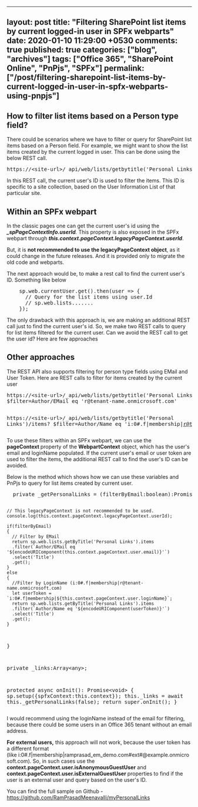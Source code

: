 ---
layout: post
title: "Filtering SharePoint list items by current logged-in user in SPFx webparts"
date: 2020-01-10 11:29:00 +0530
comments: true
published: true
categories: ["blog", "archives"]
tags: ["Office 365", "SharePoint Online", "PnPjs", "SPFx"]
permalink: ["/post/filtering-sharepoint-list-items-by-current-logged-in-user-in-spfx-webparts-using-pnpjs"]
  ---
<!-- more -->
<h2>How to filter list items based on a Person type field?</h2>
<p>There could be scenarios where we have to filter or query for SharePoint list items&nbsp;based on a Person field. For example, we might want to show the list items created by the current logged in user. This&nbsp;can be done using the below REST call.</p>
<pre class="brush:js;collapse:true;gutter:false;html-script:true" contenteditable="false">https://&lt;site-url&gt;/_api/web/lists/getbytitle('Personal Links')/items?$filter=Author eq 6</pre>
<p>In this REST call, the current user's&nbsp;ID is used to filter the items. This ID is specific to a site collection, based on the User Information List of that particular site.</p>
<h2>Within an SPFx webpart</h2>
<p>In the classic pages&nbsp;one can get the current user's id using the <em><strong>_spPageContextInfo.userId</strong>. </em>This property is also exposed in the SPFx webpart through <em><strong>this.context.pageContext.legacyPageContext.userId</strong></em>.</p>
<p>But, it is <strong>not recommended to use the legacyPageContext object</strong>, as it could change in the future releases. And it is provided only to migrate the old code and webparts.</p>
<p>The next approach would be, to make a rest call to find the current user's ID. Something like below</p>
<pre class="brush:js;auto-links:false;toolbar:false" contenteditable="false">    sp.web.currentUser.get().then(user =&gt; {
      // Query for the list items using user.Id
      // sp.web.lists.......
    });</pre>
<p>The only drawback with this approach is, we are making an additional REST call just to find the current user's id. So, we make two REST calls to query for list items&nbsp;filtered for the current user.&nbsp;Can we avoid the REST call to get the user id? Here are few approaches</p>
<h2>Other approaches</h2>
<p>The REST API also supports filtering for person type fields using EMail and User Token. Here are REST calls to filter for items created by the current user</p>
<pre class="brush:js;auto-links:false;toolbar:false;highlight:ram" contenteditable="false">https://&lt;site-url&gt;/_api/web/lists/getbytitle('Personal Links')/items?
$filter=Author/EMail eq 'r@tenant-name.onmicrosoft.com'

https://&lt;site-url&gt;/_api/web/lists/getbytitle('Personal Links')/items?
$filter=Author/Name eq 'i:0#.f|membership|r@tenant-name.onmicrosoft.com'</pre>
<p>To use these filters within an SPFx webpart, we can use the <strong>pageContext&nbsp;</strong>property of the <strong>WebpartContext</strong> object, which has the user's email and loginName populated. If the current user's email or user token are used to filter the items, the additional REST call to find the user's ID can be avoided.</p>
<p>Below is the method which shows how we can use these variables and PnPjs to query for list items created by current user.</p>
<pre class="brush:js;auto-links:false;toolbar:false" contenteditable="false">  private _getPersonalLinks = (filterByEmail:boolean):Promise&lt;Array&lt;any&gt;&gt; =&gt; {

    // This legacyPageContext is not recommended to be used.
    console.log(this.context.pageContext.legacyPageContext.userId);

    if(filterByEmail)
    {
      // Filter by EMail
      return sp.web.lists.getByTitle('Personal Links').items
      .filter(`Author/EMail eq '${encodeURIComponent(this.context.pageContext.user.email)}'`)
      .select('Title')
      .get();
    }
    else
    {
      //Filter by LoginName (i:0#.f|membership|r@tenant-name.onmicrosoft.com)
      let userToken = `i:0#.f|membership|${this.context.pageContext.user.loginName}`;
      return sp.web.lists.getByTitle('Personal Links').items
      .filter(`Author/Name eq '${encodeURIComponent(userToken)}'`)
      .select('Title')
      .get();
    }
  }

  private _links:Array&lt;any&gt;;

  protected async onInit(): Promise&lt;void&gt; {
    sp.setup({spfxContext:this.context});
    this._links = await this._getPersonalLinks(false);
    return super.onInit();
  }</pre>
<p>I would recommend using the loginName instead of the email for filtering, because there could be some users in an Office 365 tenant without an email address.</p>
<p><strong>For external users,</strong> this approach will not work, because the user token has a different format (like&nbsp;i:0#.f|membership|ramprasad_em_demo.com#ext#@example.onmicrosoft.com). So, in such cases use the <strong>context.pageContext.user.isAnonymousGuestUser</strong> and <strong>context.pageContext.user.isExternalGuestUser </strong>properties to find if the user is an external user and query based on the user's ID.</p>
<p>You can find the full sample on Github - <a href="https://github.com/RamPrasadMeenavalli/myPersonalLinks" target="_blank">https://github.com/RamPrasadMeenavalli/myPersonalLinks</a></p>
